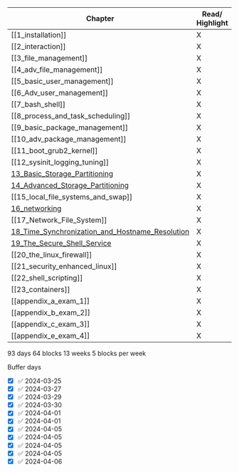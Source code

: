 
| Chapter                                                                                               | Read/ Highlight | 1 (2 days) | 2 (1 day) | 3 (1 day) |
| ----------------------------------------------------------------------------------------------------- | --------------- | ---------- | --------- | --------- |
| [[1_installation]]                                                                                    | X               | X          | X         | X         |
| [[2_interaction]]                                                                                     | X               | X          | X         | X         |
| [[3_file_management]]                                                                                 | X               | X          | X         | X         |
| [[4_adv_file_management]]                                                                             | X               | X          | X         |           |
| [[5_basic_user_management]]                                                                           | X               | X          | X         |           |
| [[6_Adv_user_management]]                                                                             | X               | X          | X         |           |
| [[7_bash_shell]]                                                                                      | X               | X          |           |           |
| [[8_process_and_task_scheduling]]                                                                     | X               | X          |           |           |
| [[9_basic_package_management]]                                                                        | X               | X          |           |           |
| [[10_adv_package_management]]                                                                         | X               | X          |           |           |
| [[11_boot_grub2_kernel]]                                                                              | X               | X          |           |           |
| [[12_sysinit_logging_tuning]]                                                                         | X               | X          |           |           |
| [13_Basic_Storage_Partitioning](13_Basic_Storage_Partitioning.md)                                     | X               |            |           |           |
| [14_Advanced_Storage_Partitioning](14_Advanced_Storage_Partitioning.md)                               | X               |            |           |           |
| [[15_local_file_systems_and_swap]]                                                                    | X               |            |           |           |
| [16_networking](16_networking.md)                                                                     | X               |            |           |           |
| [[17_Network_File_System]]                                                                            | X               |            |           |           |
| [18_Time_Synchronization_and_Hostname_Resolution](18_Time_Synchronization_and_Hostname_Resolution.md) | X               |            |           |           |
| [19_The_Secure_Shell_Service](19_The_Secure_Shell_Service.md)                                         | X               |            |           |           |
| [[20_the_linux_firewall]]                                                                             | X               |            |           |           |
| [[21_security_enhanced_linux]]                                                                        | X               |            |           |           |
| [[22_shell_scripting]]                                                                                | X               |            |           |           |
| [[23_containers]]                                                                                     | X               |            |           |           |
| [[appendix_a_exam_1]]                                                                                 | X               |            |           |           |
| [[appendix_b_exam_2]]                                                                                 | X               |            |           |           |
| [[appendix_c_exam_3]]                                                                                 | X               |            |           |           |
| [[appendix_e_exam_4]]                                                                                 | X               |            |           |           |
93 days 64 blocks
13 weeks 
5 blocks per week

Buffer days 
- [x]  ✅ 2024-03-25
- [x]  ✅ 2024-03-27
- [x]  ✅ 2024-03-29
- [x]  ✅ 2024-03-30
- [x]  ✅ 2024-04-01
- [x]  ✅ 2024-04-01
- [x]  ✅ 2024-04-05
- [x]  ✅ 2024-04-05
- [x]  ✅ 2024-04-05
- [x]  ✅ 2024-04-05
- [x]  ✅ 2024-04-06